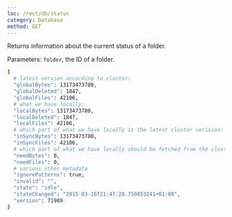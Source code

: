 ```yaml
---
loc: /rest/db/status
category: Database
method: GET
---
```


Returns information about the current status of a folder.

Parameters: `folder`, the ID of a folder.

```bash
{
  # latest version according to cluster:
  "globalBytes": 13173473780,
  "globalDeleted": 1847,
  "globalFiles": 42106,
  # what we have locally:
  "localBytes": 13173473780,
  "localDeleted": 1847,
  "localFiles": 42106,
  # which part of what we have locally is the latest cluster verision:
  "inSyncBytes": 13173473780,
  "inSyncFiles": 42106,
  # which part of what we have locally should be fetched from the cluster:
  "needBytes": 0,
  "needFiles": 0,
  # various other metadata
  "ignorePatterns": true,
  "invalid": "",
  "state": "idle",
  "stateChanged": "2015-03-16T21:47:28.750853241+01:00",
  "version": 71989
}
```

